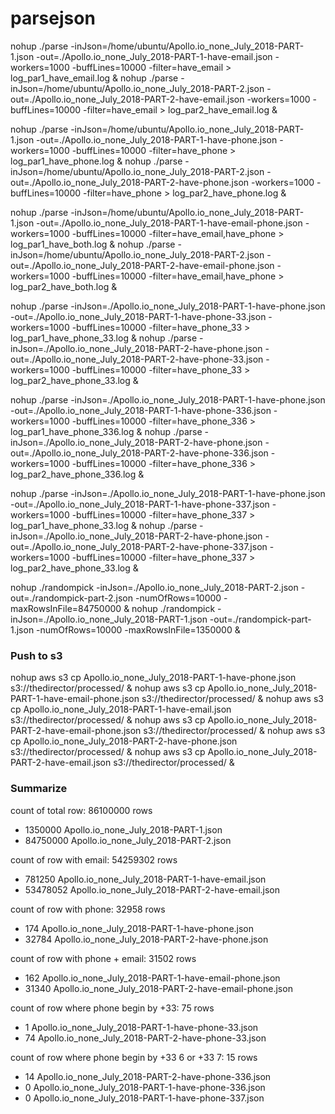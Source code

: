 # parsejson

nohup ./parse -inJson=/home/ubuntu/Apollo.io_none_July_2018-PART-1.json -out=./Apollo.io_none_July_2018-PART-1-have-email.json -workers=1000 -buffLines=10000 -filter=have_email > log_par1_have_email.log &
nohup ./parse -inJson=/home/ubuntu/Apollo.io_none_July_2018-PART-2.json -out=./Apollo.io_none_July_2018-PART-2-have-email.json -workers=1000 -buffLines=10000 -filter=have_email > log_par2_have_email.log &

nohup ./parse -inJson=/home/ubuntu/Apollo.io_none_July_2018-PART-1.json -out=./Apollo.io_none_July_2018-PART-1-have-phone.json -workers=1000 -buffLines=10000 -filter=have_phone > log_par1_have_phone.log &
nohup ./parse -inJson=/home/ubuntu/Apollo.io_none_July_2018-PART-2.json -out=./Apollo.io_none_July_2018-PART-2-have-phone.json -workers=1000 -buffLines=10000 -filter=have_phone > log_par2_have_phone.log &

nohup ./parse -inJson=/home/ubuntu/Apollo.io_none_July_2018-PART-1.json -out=./Apollo.io_none_July_2018-PART-1-have-email-phone.json -workers=1000 -buffLines=10000 -filter=have_email,have_phone > log_par1_have_both.log &
nohup ./parse -inJson=/home/ubuntu/Apollo.io_none_July_2018-PART-2.json -out=./Apollo.io_none_July_2018-PART-2-have-email-phone.json -workers=1000 -buffLines=10000 -filter=have_email,have_phone > log_par2_have_both.log &

nohup ./parse -inJson=./Apollo.io_none_July_2018-PART-1-have-phone.json -out=./Apollo.io_none_July_2018-PART-1-have-phone-33.json -workers=1000 -buffLines=10000 -filter=have_phone_33 > log_par1_have_phone_33.log &
nohup ./parse -inJson=./Apollo.io_none_July_2018-PART-2-have-phone.json -out=./Apollo.io_none_July_2018-PART-2-have-phone-33.json -workers=1000 -buffLines=10000 -filter=have_phone_33 > log_par2_have_phone_33.log &

nohup ./parse -inJson=./Apollo.io_none_July_2018-PART-1-have-phone.json -out=./Apollo.io_none_July_2018-PART-1-have-phone-336.json -workers=1000 -buffLines=10000 -filter=have_phone_336 > log_par1_have_phone_336.log &
nohup ./parse -inJson=./Apollo.io_none_July_2018-PART-2-have-phone.json -out=./Apollo.io_none_July_2018-PART-2-have-phone-336.json -workers=1000 -buffLines=10000 -filter=have_phone_336 > log_par2_have_phone_336.log &

nohup ./parse -inJson=./Apollo.io_none_July_2018-PART-1-have-phone.json -out=./Apollo.io_none_July_2018-PART-1-have-phone-337.json -workers=1000 -buffLines=10000 -filter=have_phone_337 > log_par1_have_phone_33.log &
nohup ./parse -inJson=./Apollo.io_none_July_2018-PART-2-have-phone.json -out=./Apollo.io_none_July_2018-PART-2-have-phone-337.json -workers=1000 -buffLines=10000 -filter=have_phone_337 > log_par2_have_phone_33.log &

nohup ./randompick -inJson=./Apollo.io_none_July_2018-PART-2.json -out=./randompick-part-2.json -numOfRows=10000 -maxRowsInFile=84750000 &
nohup ./randompick -inJson=./Apollo.io_none_July_2018-PART-1.json -out=./randompick-part-1.json -numOfRows=10000 -maxRowsInFile=1350000 &

### Push to s3
nohup aws s3 cp Apollo.io_none_July_2018-PART-1-have-phone.json s3://thedirector/processed/ &
nohup aws s3 cp Apollo.io_none_July_2018-PART-1-have-email-phone.json s3://thedirector/processed/ &
nohup aws s3 cp Apollo.io_none_July_2018-PART-1-have-email.json s3://thedirector/processed/  &
nohup aws s3 cp Apollo.io_none_July_2018-PART-2-have-email-phone.json s3://thedirector/processed/ &
nohup aws s3 cp Apollo.io_none_July_2018-PART-2-have-phone.json s3://thedirector/processed/ &
nohup aws s3 cp Apollo.io_none_July_2018-PART-2-have-email.json s3://thedirector/processed/ &

### Summarize
count of total row: 86100000 rows
* 1350000 Apollo.io_none_July_2018-PART-1.json
* 84750000 Apollo.io_none_July_2018-PART-2.json

count of row with email: 54259302 rows
* 781250 Apollo.io_none_July_2018-PART-1-have-email.json
* 53478052 Apollo.io_none_July_2018-PART-2-have-email.json

count of row with phone: 32958 rows
* 174 Apollo.io_none_July_2018-PART-1-have-phone.json
* 32784 Apollo.io_none_July_2018-PART-2-have-phone.json

count of row with phone + email: 31502 rows
* 162 Apollo.io_none_July_2018-PART-1-have-email-phone.json
* 31340 Apollo.io_none_July_2018-PART-2-have-email-phone.json

count of row where phone begin by +33: 75 rows
* 1 Apollo.io_none_July_2018-PART-1-have-phone-33.json
* 74 Apollo.io_none_July_2018-PART-2-have-phone-33.json

count of row where phone begin by +33 6 or +33 7: 15 rows
* 14 Apollo.io_none_July_2018-PART-2-have-phone-336.json
* 0 Apollo.io_none_July_2018-PART-1-have-phone-336.json
* 0 Apollo.io_none_July_2018-PART-1-have-phone-337.json